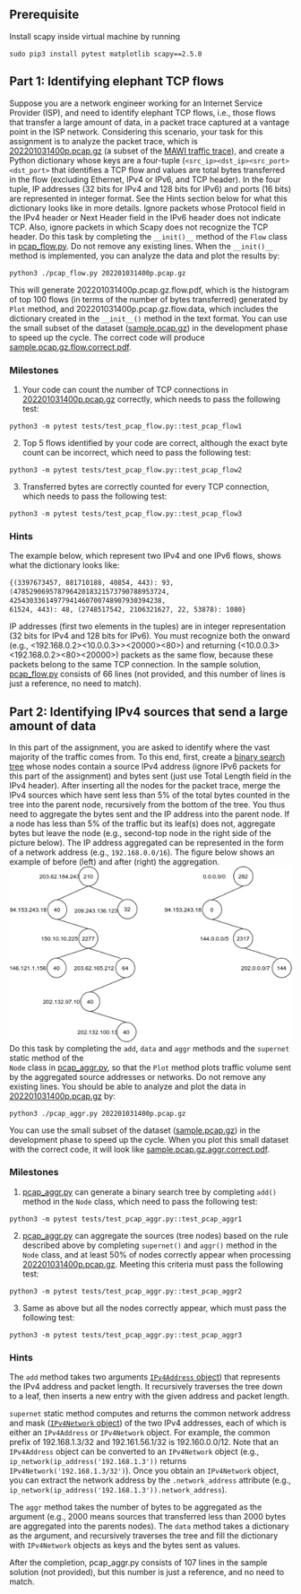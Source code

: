 ## Prerequisite

Install scapy inside virtual machine by running

```
sudo pip3 install pytest matplotlib scapy==2.5.0
```

## Part 1: Identifying elephant TCP flows

Suppose you are a network engineer working for an Internet Service Provider
(ISP), and  need to identify elephant TCP flows, i.e., those flows that transfer a large amount
of data, in a packet trace captured at a vantage point in the ISP network. Considering this scenario, your task for this assignment is to analyze the packet trace, which is
[202201031400p.pcap.gz](./202201031400p.pcap.gz) (a subset of the [MAWI traffic
trace](http://mawi.wide.ad.jp/mawi/)), and create a Python dictionary
 whose keys are a four-tuple (`<src_ip><dst_ip><src_port><dst_port>`
that identifies a TCP flow and values are total bytes transferred in the flow
(excluding Ethernet, IPv4 or IPv6, and TCP header).  In the four tuple,
IP addresses (32 bits for IPv4 and 128 bits for IPv6) and ports (16 bits) are represented in integer format.  See the Hints section below for what this dictionary looks like in more details.  Ignore packets whose
Protocol field in the IPv4 header or Next Header field in the IPv6 header does
not indicate TCP.  Also, ignore packets in which Scapy does not recognize the TCP header.  Do this task by completing the `__init()__` method of the
`Flow` class in [pcap_flow.py](./pcap_flow.py). Do not remove any existing lines.
When the `__init()__` method is implemented, you can analyze the data and plot the results by:
```
python3 ./pcap_flow.py 202201031400p.pcap.gz
```
This will generate 202201031400p.pcap.gz.flow.pdf, which is the histogram of top 100 flows (in terms of the number of bytes transferred) generated by `Plot` method, and 202201031400p.pcap.gz.flow.data, which includes the dictionary created in the `__init__()` method in the text format.
You can use the small subset of the dataset ([sample.pcap.gz](./sample.pcap.gz)) in the development phase to speed up the cycle. The correct code will produce [sample.pcap.gz.flow.correct.pdf](./sample.pcap.gz.flow.correct.pdf).

### Milestones

1. Your code can count the number of TCP connections in [202201031400p.pcap.gz](./202201031400p.pcap.gz) correctly, which needs to pass the following test:
```
python3 -m pytest tests/test_pcap_flow.py::test_pcap_flow1
```
2. Top 5 flows identified by your code are correct, although the exact byte count can be incorrect, which need to pass the following test:
```
python3 -m pytest tests/test_pcap_flow.py::test_pcap_flow2
```
3. Transferred bytes are correctly counted for every TCP connection, which needs to pass the following test:
```
python3 -m pytest tests/test_pcap_flow.py::test_pcap_flow3
```
### Hints

The example below, which represent two IPv4 and one IPv6 flows, shows what the dictionary looks like:
```
{(3397673457, 881710188, 40854, 443): 93, (47852906957879642018321573790788953724, 42543033614977941460700748907930394238,
61524, 443): 48, (2748517542, 2106321627, 22, 53878): 1080}
```
IP addresses (first two elements in the tuples) are in integer representation (32 bits for IPv4 and 128 bits for IPv6).
You must recognize both the onward (e.g., <192.168.0.2><10.0.0.3>><20000><80>)
and returning (<10.0.0.3><192.168.0.2><80><20000>) packets as the same flow,
because these packets belong to the same TCP connection.
In the sample solution, [pcap_flow.py](./pcap_flow.py) consists of 66 lines
 (not provided, and this number of lines is just a reference, no
need to match). 


## Part 2: Identifying IPv4 sources that send a large amount of data

In this part of the assignment, you are asked to identify where the vast majority of the traffic comes from. To
this end, first, create a [binary search tree](https://en.wikipedia.org/wiki/Binary_search_tree)
whose nodes contain a source IPv4 address (ignore IPv6 packets for this
part of the assignment) and bytes sent (just use Total Length field in the IPv4 header).
After inserting all the nodes for the packet trace, merge the IPv4 sources which
have sent less than 5% of the total bytes counted in the tree into the parent
node, recursively from the bottom of the tree. You thus need to aggregate the
bytes sent and the IP address into the parent node.  If a node has less than 5%
of the traffic but its leaf(s) does not, aggregate bytes but leave the node
(e.g., second-top node in the right side of the picture below).
The IP address aggregated
can be represented in the form of a network address (e.g., `192.168.0.0/16`).
The figure below shows an example of before (left) and after (right) the
aggregation.  
![bintree](bintree.png)  
Do this task by completing the `add`, `data` and `aggr` methods and the `supernet` static method of the  
 `Node` class in [pcap_aggr.py](./pcap_aggr.py), so that the `Plot` method plots traffic volume
sent by the aggregated source addresses or networks. Do not remove any existing
lines.
You should be able to analyze and plot the data in [202201031400p.pcap.gz](202201031400p.pcap.gz.aggr.pdf) by:
```
python3 ./pcap_aggr.py 202201031400p.pcap.gz
```
You can use the small subset of the
dataset ([sample.pcap.gz](./sample.pcap.gz)) in the
development phase to speed up the cycle.
When you plot this small dataset with the correct code, it will look like
[sample.pcap.gz.aggr.correct.pdf](./sample.pcap.gz.aggr.correct.pdf).

### Milestones

1. [pcap_aggr.py](./pcap_aggr.py) can generate a binary search tree by completing `add()` method in the `Node` class, which need to pass the following test:
```
python3 -m pytest tests/test_pcap_aggr.py::test_pcap_aggr1
```
2. [pcap_aggr.py](./pcap_aggr.py) can aggregate the sources (tree nodes) based on the rule described above by completing `supernet()` and `aggr()` method in the `Node` class, and at least 50% of nodes correctly appear when processing [202201031400p.pcap.gz](./202201031400p.pcap.gz). Meeting this criteria must pass the following test:
```
python3 -m pytest tests/test_pcap_aggr.py::test_pcap_aggr2
```

3. Same as above but all the nodes correctly appear, which must pass the following test:
```
python3 -m pytest tests/test_pcap_aggr.py::test_pcap_aggr3
```
### Hints

The `add` method takes two arguments [`IPv4Address` object](https://docs.python.org/3/library/ipaddress.html)) that represents the IPv4 address and packet length.
It recursively traverses the tree down to a leaf, then inserts a new entry with the given
address and packet length.

`supernet` static method computes and returns the common network address and
mask ([`IPv4Network` object](https://docs.python.org/3/library/ipaddress.html))
of the two IPv4 addresses, each of which is either an `IPv4Address` or `IPv4Network` object.
For example, the common prefix of 192.168.1.3/32 and 192.161.56.1/32 is 192.160.0.0/12.
Note that an `IPv4Address` object can be converted to an `IPv4Network` object (e.g., `ip_network(ip_address('192.168.1.3'))` returns `IPv4Network('192.168.1.3/32')`). Once you obtain an `IPv4Network` object, you can extract the network address by the `.network_address` attribute (e.g., `ip_network(ip_address('192.168.1.3')).network_address`).

The `aggr` method takes the number of bytes to be aggregated as the argument
(e.g., 2000 means sources that transferred less than 2000 bytes are aggregated
into the parents nodes).
The `data` method takes a dictionary as the argument, and recursively traverses the tree and fill the dictionary with
`IPv4Network` objects as keys and the bytes sent as values.

After the completion, pcap_aggr.py consists of 107 lines in the
sample solution (not provided), but this number is just a reference, and no
need to match.

